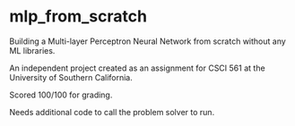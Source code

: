 # mlp_from_scratch
Building a Multi-layer Perceptron Neural Network from scratch without any ML libraries.

An independent project created as an assignment for CSCI 561 at the University of Southern California.

Scored 100/100 for grading.

Needs additional code to call the problem solver to run.
